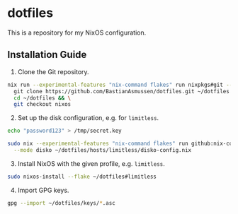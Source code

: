 # dotfiles

This is a repository for my NixOS configuration.

## Installation Guide

1. Clone the Git repository.
```sh
nix run --experimental-features "nix-command flakes" run nixpkgs#git -- \
  git clone https://github.com/BastianAsmussen/dotfiles.git ~/dotfiles && \
  cd ~/dotfiles && \
  git checkout nixos
```

2. Set up the disk configuration, e.g. for `limitless`.
```sh
echo "password123" > /tmp/secret.key

sudo nix --experimental-features "nix-command flakes" run github:nix-community/disko -- \
  --mode disko ~/dotfiles/hosts/limitless/disko-config.nix
```

3. Install NixOS with the given profile, e.g. `limitless`.
```sh
sudo nixos-install --flake ~/dotfiles#limitless
```

4. Import GPG keys.
```sh
gpg --import ~/dotfiles/keys/*.asc
```

